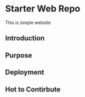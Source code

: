 # Starter Web Repo

This is simple website

## Introduction

## Purpose

## Deployment

## Hot to Contirbute